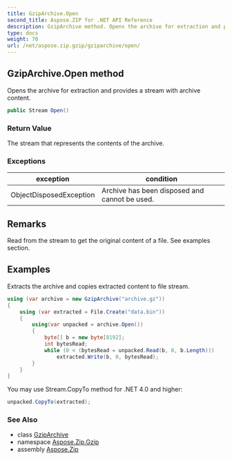 ```yaml
---
title: GzipArchive.Open
second_title: Aspose.ZIP for .NET API Reference
description: GzipArchive method. Opens the archive for extraction and provides a stream with archive content
type: docs
weight: 70
url: /net/aspose.zip.gzip/gziparchive/open/
---
```

## GzipArchive.Open method

Opens the archive for extraction and provides a stream with archive content.

```csharp
public Stream Open()
```

### Return Value

The stream that represents the contents of the archive.

### Exceptions

| exception | condition |
| --- | --- |
| ObjectDisposedException | Archive has been disposed and cannot be used. |

## Remarks

Read from the stream to get the original content of a file. See examples section.

## Examples

Extracts the archive and copies extracted content to file stream.

```csharp
using (var archive = new GzipArchive("archive.gz"))
{
    using (var extracted = File.Create("data.bin"))
    {
        using(var unpacked = archive.Open())
        {
            byte[] b = new byte[8192];
            int bytesRead;
            while (0 < (bytesRead = unpacked.Read(b, 0, b.Length)))
                extracted.Write(b, 0, bytesRead);
        }
    }            
}
```

You may use Stream.CopyTo method for .NET 4.0 and higher:

```csharp
unpacked.CopyTo(extracted);
```

### See Also

* class [GzipArchive](../)
* namespace [Aspose.Zip.Gzip](../../gziparchive/)
* assembly [Aspose.Zip](../../../)


